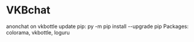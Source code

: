 # VKBchat
anonchat on vkbottle
update pip: py -m pip install --upgrade pip
Packages: colorama, vkbottle, loguru
